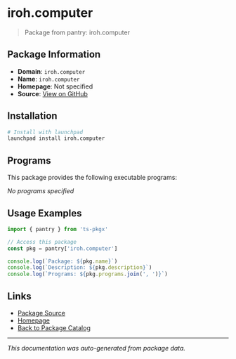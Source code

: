 # iroh.computer

> Package from pantry: iroh.computer

## Package Information

- **Domain**: `iroh.computer`
- **Name**: `iroh.computer`
- **Homepage**: Not specified
- **Source**: [View on GitHub](https://github.com/pkgxdev/pantry/tree/main/projects/iroh.computer/package.yml)

## Installation

```bash
# Install with launchpad
launchpad install iroh.computer
```

## Programs

This package provides the following executable programs:

*No programs specified*

## Usage Examples

```typescript
import { pantry } from 'ts-pkgx'

// Access this package
const pkg = pantry['iroh.computer']

console.log(`Package: ${pkg.name}`)
console.log(`Description: ${pkg.description}`)
console.log(`Programs: ${pkg.programs.join(', ')}`)
```

## Links

- [Package Source](https://github.com/pkgxdev/pantry/tree/main/projects/iroh.computer/package.yml)
- [Homepage](#)
- [Back to Package Catalog](../../package-catalog.md)

---

*This documentation was auto-generated from package data.*
